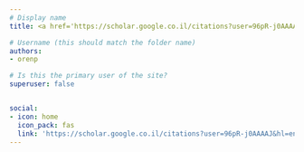 ```yaml
---
# Display name
title: <a href='https://scholar.google.co.il/citations?user=96pR-j0AAAAJ&hl=en' target="_blank" rel="noopener noreferrer">Jonathan Mamou</a>

# Username (this should match the folder name)
authors:
- orenp

# Is this the primary user of the site?
superuser: false


social:
- icon: home
  icon_pack: fas
  link: 'https://scholar.google.co.il/citations?user=96pR-j0AAAAJ&hl=en'
---
```

